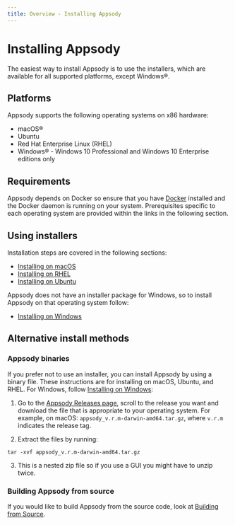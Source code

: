 ```yaml
---
title: Overview - Installing Appsody
---
```


# Installing Appsody

The easiest way to install Appsody is to use the installers, which are available for all supported platforms, except Windows&reg;.

## Platforms

Appsody supports the following operating systems on x86 hardware:

 - macOS&reg;
 - Ubuntu
 - Red Hat Enterprise Linux (RHEL)
 - Windows&reg; - Windows 10 Professional and Windows 10 Enterprise editions only

## Requirements

Appsody depends on Docker so ensure that you have [Docker](https://docs.docker.com/get-started/) installed and the Docker daemon is running on your system. Prerequisites specific to each operating system are provided within the links in the following section.

## Using installers

Installation steps are covered in the following sections:

 - [Installing on macOS](/docs/installing/macos)
 - [Installing on RHEL](/docs/installing/rhel)
 - [Installing on Ubuntu](/docs/installing/ubuntu)

Appsody does not have an installer package for Windows, so to install Appsody on that operating system follow:

 - [Installing on Windows](/docs/installing/windows)

## Alternative install methods

### Appsody binaries

If you prefer not to use an installer, you can install Appsody by using a binary file. These instructions are for installing on macOS, Ubuntu, and RHEL. For Windows, follow [Installing on Windows](/docs/installing/windows):

1. Go to the [Appsody Releases page](https://github.com/appsody/appsody/releases), scroll to the release you want and download the file that is appropriate to your operating system. For example, on macOS: `appsody_v.r.m-darwin-amd64.tar.gz`, where `v.r.m` indicates the release tag.

2. Extract the files by running:
```
tar -xvf appsody_v.r.m-darwin-amd64.tar.gz
```

3. This is a nested zip file so if you use a GUI you might have to unzip twice.

### Building Appsody from source

If you would like to build Appsody from the source code, look at [Building from Source](https://github.com/appsody/appsody/blob/master/build.md).
